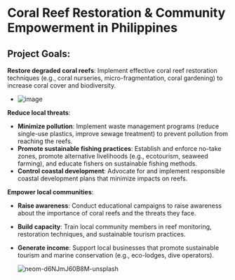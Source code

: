 # Coral Reef Restoration & Community Empowerment in Philippines

## Project Goals:

 **Restore degraded coral reefs**: Implement effective coral reef restoration techniques (e.g., coral nurseries, micro-fragmentation, coral gardening) to increase coral cover and biodiversity.
   
- ![image](https://github.com/user-attachments/assets/d6da5dbf-b019-425a-9c0c-abd91b92f747)

 **Reduce local threats**:
   - **Minimize pollution**: Implement waste management programs (reduce single-use plastics, improve sewage treatment) to prevent pollution from reaching the reefs.
   - **Promote sustainable fishing practices**: Establish and enforce no-take zones, promote alternative livelihoods (e.g., ecotourism, seaweed farming), and educate fishers on sustainable fishing methods.
   - **Control coastal development**: Advocate for and implement responsible coastal development plans that minimize impacts on reefs.

 **Empower local communities**:
   - **Raise awareness**: Conduct educational campaigns to raise awareness about the importance of coral reefs and the threats they face.
   - **Build capacity**: Train local community members in reef monitoring, restoration techniques, and sustainable tourism practices.
   - **Generate income**: Support local businesses that promote sustainable tourism and marine conservation (e.g., eco-lodges, dive operators).
  
     ![neom-d6NJmJ60B8M-unsplash](https://github.com/user-attachments/assets/6cf44431-adf9-4768-a23c-7360a382aebb)




